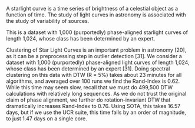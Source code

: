 A starlight curve is a time series of brightness of a celestial
object as a function of time. The study of light curves in
astronomy is associated with the study of variability of
sources.

This is a dataset with 1,000 (purportedly) phase-aligned starlight
curves of length 1,024, whose class has been determined by an
expert.


Clustering of Star Light Curves is an important problem in
astronomy [20], as it can be a preprocessing step in outlier
detection [31]. We consider a dataset with 1,000 (purportedly)
phase-aligned light curves of length 1,024, whose class has been
determined by an expert [31]. Doing spectral clustering on this
data with DTW (R = 5%) takes about 23 minutes for all algorithms,
and averaged over 100 runs we find the Rand-Index is 0.62. While
this time may seem slow, recall that we must do 499,500 DTW
calculations with relatively long sequences. As we do not trust the
original claim of phase alignment, we further do rotation-invariant
DTW that dramatically increases Rand-Index to 0.76. Using SOTA,
this takes 16.57 days, but if we use the UCR suite, this time falls
by an order of magnitude, to just 1.47 days on a single core.

